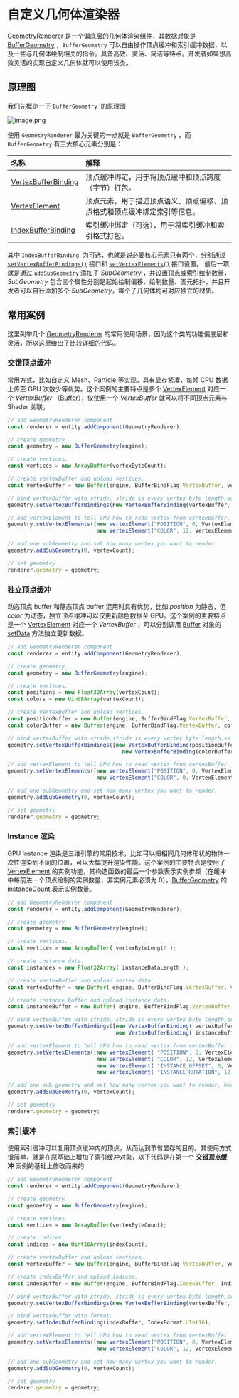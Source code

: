 # 自定义几何体渲染器

[GeometryRenderer]({{book.api}}classes/core.geometryrenderer.html) 是一个偏底层的几何体渲染组件，其数据对象是 [BufferGeometry]({{book.api}}classes/core.buffergeometry.html) ，`BufferGeometry` 可以自由操作顶点缓冲和索引缓冲数据，以及一些与几何体绘制相关的指令。具备高效、灵活、简洁等特点。开发者如果想高效灵活的实现自定义几何体就可以使用该类。

## 原理图
我们先概览一下 `BufferGeometry`  的原理图

![image.png](https://intranetproxy.alipay.com/skylark/lark/0/2020/png/294833/1601286204460-45dc15d9-02e2-41d1-b871-b41ea73defe6.png#align=left&display=inline&height=851&margin=%5Bobject%20Object%5D&name=image.png&originHeight=851&originWidth=1917&size=416754&status=done&style=none&width=1917)

使用 `GeometryRenderer` 最为关键的一点就是 `BufferGeometry` ，而 `BufferGeometry` 有三大核心元素分别是：

|名称|解释|
|:--|:--|
|[VertexBufferBinding]({{book.api}}classes/core.vertexbufferbinding.html)|顶点缓冲绑定，用于将顶点缓冲和顶点跨度（字节）打包。|
|[VertexElement]({{book.api}}classes/core.vertexelement.html)|顶点元素，用于描述顶点语义、顶点偏移、顶点格式和顶点缓冲绑定索引等信息。|
|[IndexBufferBinding]({{book.api}}classes/core.indexbufferbinding.html)|索引缓冲绑定（可选），用于将索引缓冲和索引格式打包。|
  
其中  `IndexBufferBinding`  为可选，也就是说必要核心元素只有两个，分别通过 [`setVertexBufferBindings()`]({{book.api}}classes/core.primitive.html#setvertexbufferbindings) 接口和 [`setVertexElements()`]({{book.api}}classes/core.primitive.html#setvertexelements) 接口设置。 最后一项就是通过 [`addSubGeometry`]({{book.api}}classes/core.buffergeometry.html#addsubgeometry) 添加子 *SubGeometry* ，并设置顶点或索引绘制数量， *SubGeometry* 包含三个属性分别是起始绘制偏移、绘制数量、图元拓扑，并且开发者可以自行添加多个 *SubGeometry*，每个子几何体均可对应独立的材质。


## 常用案例
这里列举几个 [GeometryRenderer]({{book.api}}classes/core.geometryrenderer.html) 的常用使用场景，因为这个类的功能偏底层和灵活，所以这里给出了比较详细的代码。

### 交错顶点缓冲
常用方式，比如自定义 Mesh、Particle 等实现，具有显存紧凑，每帧 CPU 数据上传至 GPU 次数少等优势。这个案例的主要特点是多个 [VertexElement]({{book.api}}classes/core.vertexelement.html) 对应一个 *VertexBuffer* （[Buffer]({{book.api}}classes/core.buffer.html)），仅使用一个 *VertexBuffer* 就可以将不同顶点元素与 Shader 关联。

```typescript
// add GeometryRenderer component
const renderer = entity.addComponent(GeometryRenderer);

// create geometry
const geometry = new BufferGeometry(engine);

// create vertices.
const vertices = new ArrayBuffer(vertexByteCount);

// create vertexBuffer and upload vertices.
const vertexBuffer = new Buffer(engine, BufferBindFlag.VertexBuffer, vertices);

// bind vertexBuffer with stride, stride is every vertex byte length,so the value is 16.
geometry.setVertexBufferBindings(new VertexBufferBinding(vertexBuffer, 16));

// add vertexElement to tell GPU how to read vertex from vertexBuffer.
geometry.setVertexElements([new VertexElement("POSITION", 0, VertexElementFormat.Vector3, 0),
                            new VertexElement("COLOR", 12, VertexElementFormat.NormalizedUByte4, 0)]);

// add one subGeometry and set how many vertex you want to render.
geometry.addSubGeometry(0, vertexCount);

// set geometry
renderer.geometry = geometry;
```
### 独立顶点缓冲
动态顶点 buffer 和静态顶点 buffer 混用时具有优势，比如 *position* 为静态，但 *color* 为动态，独立顶点缓冲可以仅更新颜色数据至 GPU。这个案例的主要特点是一个 [VertexElement]({{book.api}}classes/core.vertexelement.html) 对应一个 *VertexBuffer* ，可以分别调用 [Buffer]({{book.api}}classes/core.buffer.html) 对象的 [setData]({{book.api}}classes/core.buffer.html#setdata) 方法独立更新数据。

```typescript
// add GeometryRenderer component
const renderer = entity.addComponent(GeometryRenderer);

// create geometry
const geometry = new BufferGeometry(engine);

// create vertices.
const positions = new Float32Array(vertexCount);
const colors = new Uint8Array(vertexCount);

// create vertexBuffer and upload vertices.
const positionBuffer = new Buffer(engine, BufferBindFlag.VertexBuffer, positions);
const colorBuffer = new Buffer(engine, BufferBindFlag.VertexBuffer, colors);

// bind vertexBuffer with stride,stride is every vertex byte length,so the value is 12.
geometry.setVertexBufferBindings([new VertexBufferBinding(positionBuffer, 12),
                                 	new VertexBufferBinding(colorBuffer, 4)]);

// add vertexElement to tell GPU how to read vertex from vertexBuffer.
geometry.setVertexElements([new VertexElement("POSITION", 0, VertexElementFormat.Vector3, 0),
                            new VertexElement("COLOR", 0, VertexElementFormat.NormalizedUByte4, 1)]);

// add one subGeometry and set how many vertex you want to render.
geometry.addSubGeometry(0, vertexCount);

// set geometry
renderer.geometry = geometry;
```


### Instance 渲染
GPU Instance 渲染是三维引擎的常用技术，比如可以把相同几何体形状的物体一次性渲染到不同的位置，可以大幅提升渲染性能。这个案例的主要特点是使用了 [VertexElement]({{book.api}}classes/core.vertexelement.html) 的实例功能，其构造函数的最后一个参数表示实例步频（在缓冲中每前进一个顶点绘制的实例数量，非实例元素必须为 0），[BufferGeometry]({{book.api}}classes/core.buffergeometry.html) 的 [instanceCount]({{book.api}}classes/core.buffergeometry.html#instancecount) 表示实例数量。

```typescript
// add GeometryRenderer component
const renderer = entity.addComponent(GeometryRenderer);

// create geometry
const geometry = new BufferGeometry(engine);

// create vertices.
const vertices = new ArrayBuffer( vertexByteLength );

// create instance data.
const instances = new Float32Array( instanceDataLength );

// create vertexBuffer and upload vertex data.
const vertexBuffer = new Buffer( engine, BufferBindFlag.VertexBuffer, vertices );

// create instance buffer and upload instance data.
const instanceBuffer = new Buffer( engine, BufferBindFlag.VertexBuffer, instances );

// bind vertexBuffer with stride, stride is every vertex byte length,so the value is 16.
geometry.setVertexBufferBindings([new VertexBufferBinding( vertexBuffer, 16 ),
                                  new VertexBufferBinding( instanceBuffer, 12 )]);

// add vertexElement to tell GPU how to read vertex from vertexBuffer.
geometry.setVertexElements([new VertexElement( "POSITION", 0, VertexElementFormat.Vector3, 0 ),
                            new VertexElement( "COLOR", 12, VertexElementFormat.NormalizedUByte4, 0 ),
                            new VertexElement( "INSTANCE_OFFSET", 0, VertexElementFormat.Vector3, 1 , 1 ),
                            new VertexElement( "INSTANCE_ROTATION", 12, VertexElementFormat.Vector3, 1 , 1 )]]);

// add one sub geometry and set how many vertex you want to render, here is full vertexCount.
geometry.addSubGeometry(0, vertexCount);

// set geometry
renderer.geometry = geometry;
```


### 索引缓冲
使用索引缓冲可以复用顶点缓冲内的顶点，从而达到节省显存的目的。其使用方式很简单，就是在原基础上增加了索引缓冲对象，以下代码是在第一个 **交错顶点缓冲** 案例的基础上修改而来的

```typescript
// add GeometryRenderer component
const renderer = entity.addComponent(GeometryRenderer);

// create geometry
const geometry = new BufferGeometry(engine);

// create vertices.
const vertices = new ArrayBuffer(vertexByteCount);

// create indices.
const indices = new Uint16Array(indexCount);

// create vertexBuffer and upload vertices.
const vertexBuffer = new Buffer(engine, BufferBindFlag.VertexBuffer, vertices);

// create indexBuffer and upload indices.
const indexBuffer = new Buffer(engine, BufferBindFlag.IndexBuffer, indices);

// bind vertexBuffer with stride, stride is every vertex byte length,so the value is 16.
geometry.setVertexBufferBindings(new VertexBufferBinding(vertexBuffer, 16));

// bind vertexBuffer with format.
geometry.setIndexBufferBinding(indexBuffer, IndexFormat.UInt16);

// add vertexElement to tell GPU how to read vertex from vertexBuffer.
geometry.setVertexElements([new VertexElement("POSITION", 0, VertexElementFormat.Vector3, 0),
                            new VertexElement("COLOR", 12, VertexElementFormat.NormalizedUByte4, 0)]);

// add one subGeometry and set how many vertex you want to render.
geometry.addSubGeometry(0, vertexCount);

// set geometry
renderer.geometry = geometry;
```